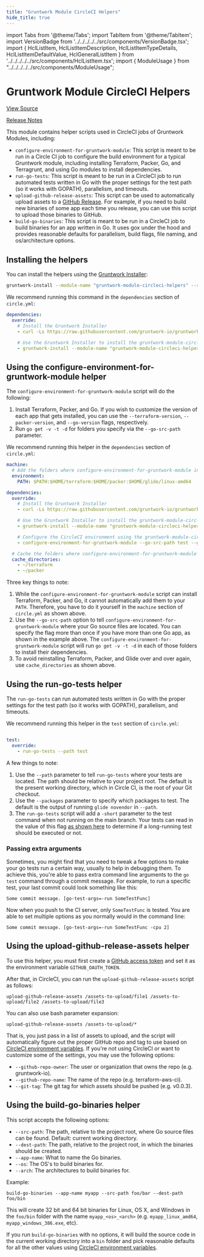 ```yaml
---
title: "Gruntwork Module CircleCI Helpers"
hide_title: true
---
```


import Tabs from '@theme/Tabs';
import TabItem from '@theme/TabItem';
import VersionBadge from '../../../../../src/components/VersionBadge.tsx';
import { HclListItem, HclListItemDescription, HclListItemTypeDetails, HclListItemDefaultValue, HclGeneralListItem } from '../../../../../src/components/HclListItem.tsx';
import { ModuleUsage } from "../../../../../src/components/ModuleUsage";

<VersionBadge repoTitle="CI Modules" version="0.51.1" lastModifiedVersion="0.50.12"/>

# Gruntwork Module CircleCI Helpers

<a href="https://github.com/gruntwork-io/terraform-aws-ci/tree/main/modules/gruntwork-module-circleci-helpers" className="link-button" title="View the source code for this module in GitHub.">View Source</a>

<a href="https://github.com/gruntwork-io/terraform-aws-ci/releases/tag/v0.50.12" className="link-button" title="Release notes for only versions which impacted this module.">Release Notes</a>

This module contains helper scripts used in CircleCI jobs of Gruntwork Modules, including:

*   `configure-environment-for-gruntwork-module`: This script is meant to be run in a Circle CI job to configure the
    build environment for a typical Gruntwork module, including installing Terraform, Packer, Go, and Terragrunt, and
    using Go modules to install dependencies.
*   `run-go-tests`: This script is meant to be run in a CircleCI job to run automated tests written in Go with the proper
    settings for the test path (so it works with GOPATH), parallelism, and timeouts.
*   `upload-github-release-assets`: This script can be used to automatically upload assets to a [GitHub
    Release](https://help.github.com/articles/about-releases/). For example, if you need to build new binaries of some
    app each time you release, you can use this script to upload those binaries to GitHub.
*   `build-go-binaries`: This script is meant to be run in a CircleCI job to build binaries for an app written in Go. It
    uses gox under the hood and provides reasonable defaults for parallelism, build flags, file naming, and
    os/architecture options.

## Installing the helpers

You can install the helpers using the [Gruntwork Installer](https://github.com/gruntwork-io/gruntwork-installer):

```bash
gruntwork-install --module-name "gruntwork-module-circleci-helpers" --repo "https://github.com/gruntwork-io/terraform-aws-ci" --tag "0.0.1"
```

We recommend running this command in the `dependencies` section of `circle.yml`:

```yaml
dependencies:
  override:
    # Install the Gruntwork Installer
    - curl -Ls https://raw.githubusercontent.com/gruntwork-io/gruntwork-installer/main/bootstrap-gruntwork-installer.sh | bash /dev/stdin --version 0.0.9

    # Use the Gruntwork Installer to install the gruntwork-module-circleci-helpers module
    - gruntwork-install --module-name "gruntwork-module-circleci-helpers" --repo "https://github.com/gruntwork-io/terraform-aws-ci" --tag "0.0.5"
```

## Using the configure-environment-for-gruntwork-module helper

The `configure-environment-for-gruntwork-module` script will do the following:

1.  Install Terraform, Packer, and Go. If you wish to customize the version of each app that gets installed, you can
    use the `--terraform-version`, `--packer-version`, and `--go-version` flags, respectively.
2.  Run `go get -v -t -d` for folders you specify via the `--go-src-path` parameter.

We recommend running this helper in the `dependencies` section of `circle.yml`:

```yaml
machine:
  # Add the folders where configure-environment-for-gruntwork-module installs binaries to the PATH
  environment:
    PATH: $PATH:$HOME/terraform:$HOME/packer:$HOME/glide/linux-amd64

dependencies:
  override:
    # Install the Gruntwork Installer
    - curl -Ls https://raw.githubusercontent.com/gruntwork-io/gruntwork-installer/main/bootstrap-gruntwork-installer.sh | bash /dev/stdin --version 0.0.9

    # Use the Gruntwork Installer to install the gruntwork-module-circleci-helpers module
    - gruntwork-install --module-name "gruntwork-module-circleci-helpers" --repo "https://github.com/gruntwork-io/terraform-aws-ci" --tag "0.0.1"

    # Configure the CircleCI environment using the gruntwork-module-circleci-helpers module
    - configure-environment-for-gruntwork-module --go-src-path test --go-src-path modules/my-go-app

  # Cache the folders where configure-environment-for-gruntwork-module installs binaries
  cache_directories:
    - ~/terraform
    - ~/packer
```

Three key things to note:

1.  While the `configure-environment-for-gruntwork-module` script can install Terraform, Packer, and Go, it cannot
    automatically add them to your `PATH`. Therefore, you have to do it yourself in the `machine` section of
    `circle.yml` as shown above.
2.  Use the `--go-src-path` option to tell `configure-environment-for-gruntwork-module` where your Go source files are
    located. You can specify the flag more than once if you have more than one Go app, as shown in the example above.
    The `configure-environment-for-gruntwork-module` script will run `go get -v -t -d` in each of those folders to
    install their dependencies.
3.  To avoid reinstalling Terraform, Packer, and Glide over and over again, use `cache_directories` as shown above.

## Using the run-go-tests helper

The `run-go-tests` can run automated tests written in Go with the proper settings for the test path (so it works with
GOPATH), parallelism, and timeouts.

We recommend running this helper in the `test` section of `circle.yml`:

```yaml

test:
  override:
    - run-go-tests --path test
```

A few things to note:

1.  Use the `--path` parameter to tell `run-go-tests` where your tests are located. The path should be relative to your
    project root. The default is the present working directory, which in Circle CI, is the root of your Git checkout.
2.  Use the `--packages` parameter to specify which packages to test. The default is the output of running
    `glide novendor` in `--path`.
3.  The `run-go-tests` script will add a `-short` parameter to the test command when not running on the main branch.
    Your tests can read in the value of this flag [as shown here](https://golang.org/pkg/testing/) to determine if a
    long-running test should be executed or not.

### Passing extra arguments

Sometimes, you might find that you need to tweak a few options to make your go tests run a certain way,
usually to help in debugging them.
To achieve this, you're able to pass extra command line arguments to the `go test` command
through a commit message.
For example, to run a specific test, your last commit could look something like this:

```
Some commit message. [go-test-args=-run SomeTestFunc]
```

Now when you push to the CI server, only `SomeTestFunc` is tested. You are able to set multiple options
as you normally would in the command line:

```
Some commit message. [go-test-args=-run SomeTestFunc -cpu 2]
```

## Using the upload-github-release-assets helper

To use this helper, you must first create a [GitHub access
token](https://help.github.com/articles/creating-an-access-token-for-command-line-use/) and set it as the environment
variable `GITHUB_OAUTH_TOKEN`.

After that, in CircleCI, you can run the `upload-github-release-assets` script as follows:

```
upload-github-release-assets /assets-to-upload/file1 /assets-to-upload/file2 /assets-to-upload/file3
```

You can also use bash parameter expansion:

```
upload-github-release-assets /assets-to-upload/*
```

That is, you just pass in a list of assets to upload, and the script will automatically figure out the proper GitHub
repo and tag to use based on [CircleCI environment variables](https://circleci.com/docs/environment-variables/). If
you're not using CircleCI or want to customize some of the settings, you may use the following options:

*   `--github-repo-owner`: The user or organization that owns the repo (e.g. gruntwork-io).
*   `--github-repo-name`: The name of the repo (e.g. terraform-aws-ci).
*   `--git-tag`: The git tag for which assets should be pushed (e.g. v0.0.3).

## Using the build-go-binaries helper

This script accepts the following options:

*   `--src-path`: The path, relative to the project root, where Go source files can be found. Default: current working
    directory.
*   `--dest-path`: The path, relative to the project root, in which the binaries should be created.
*   `--app-name`: What to name the Go binaries.
*   `--os`: The OS's to build binaries for.
*   `--arch`: The architectures to build binaries for.

Example:

```
build-go-binaries --app-name myapp --src-path foo/bar --dest-path foo/bin
```

This will create 32 bit and 64 bit binaries for Linux, OS X, and Windows in the `foo/bin` folder with the name
`myapp_<os>_<arch>` (e.g. `myapp_linux_amd64`, `myapp_windows_386.exe`, etc).

If you run `build-go-binaries` with no options, it will build the source code in the current working directory into a
`bin` folder and pick reasonable defaults for all the other values using [CircleCI environment
variables](https://circleci.com/docs/environment-variables/).


<!-- ##DOCS-SOURCER-START
{
  "originalSources": [
    "https://github.com/gruntwork-io/terraform-aws-ci/tree/main/modules/gruntwork-module-circleci-helpers/readme.md",
    "https://github.com/gruntwork-io/terraform-aws-ci/tree/main/modules/gruntwork-module-circleci-helpers/variables.tf",
    "https://github.com/gruntwork-io/terraform-aws-ci/tree/main/modules/gruntwork-module-circleci-helpers/outputs.tf"
  ],
  "sourcePlugin": "module-catalog-api",
  "hash": "448b6039babf3233c08baa8a27a0af1c"
}
##DOCS-SOURCER-END -->
